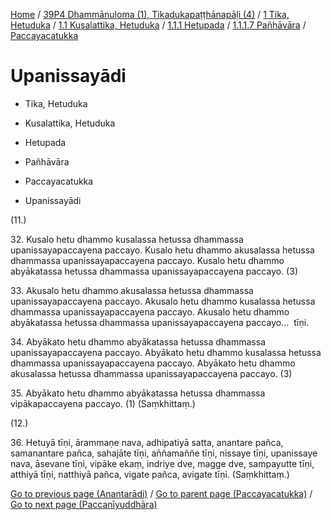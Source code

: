 
[Home](/) / [39P4 Dhammānuloma (1), Tikadukapaṭṭhānapāḷi (4)](../../../../...md) / [1 Tika, Hetuduka](../../../...md) / [1.1 Kusalattika, Hetuduka](../../...md) / [1.1.1 Hetupada](../...md) / [1.1.1.7 Pañhāvāra](...md) / [Paccayacatukka](../39P4/1/1.1/1.1.1/1.1.1.7/Paccayacatukka.md)

# Upanissayādi

* Tika, Hetuduka

* Kusalattika, Hetuduka

* Hetupada

* Pañhāvāra

* Paccayacatukka

* Upanissayādi

(11.)

32\. Kusalo hetu dhammo kusalassa hetussa dhammassa upanissayapaccayena paccayo. Kusalo hetu dhammo akusalassa hetussa dhammassa upanissayapaccayena paccayo. Kusalo hetu dhammo abyākatassa hetussa dhammassa upanissayapaccayena paccayo. (3)

33\. Akusalo hetu dhammo akusalassa hetussa dhammassa upanissayapaccayena paccayo. Akusalo hetu dhammo kusalassa hetussa dhammassa upanissayapaccayena paccayo. Akusalo hetu dhammo abyākatassa hetussa dhammassa upanissayapaccayena paccayo…  tīṇi.

34\. Abyākato hetu dhammo abyākatassa hetussa dhammassa upanissayapaccayena paccayo. Abyākato hetu dhammo kusalassa hetussa dhammassa upanissayapaccayena paccayo. Abyākato hetu dhammo akusalassa hetussa dhammassa upanissayapaccayena paccayo. (3)

35\. Abyākato hetu dhammo abyākatassa hetussa dhammassa vipākapaccayena paccayo. (1) (Saṃkhittaṃ.)

(12.)

36\. Hetuyā tīṇi, ārammaṇe nava, adhipatiyā satta, anantare pañca, samanantare pañca, sahajāte tīṇi, aññamaññe tīṇi, nissaye tīṇi, upanissaye nava, āsevane tīṇi, vipāke ekaṃ, indriye dve, magge dve, sampayutte tīṇi, atthiyā tīṇi, natthiyā pañca, vigate pañca, avigate tīṇi. (Saṃkhittaṃ.)

[Go to previous page (Anantarādi)](Anantaradi.md) / [Go to parent page (Paccayacatukka)](../39P4/1/1.1/1.1.1/1.1.1.7/Paccayacatukka.md) / [Go to next page (Paccanīyuddhāra)](../Paccaniyuddhara.md)


